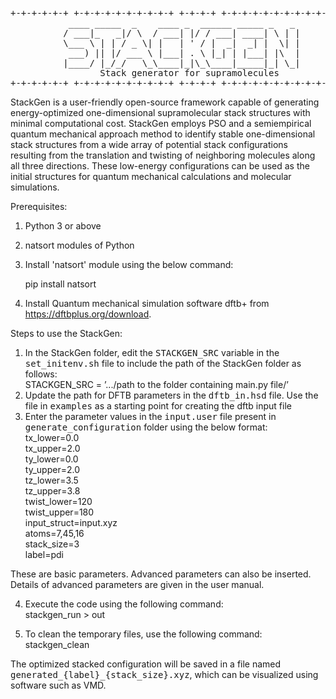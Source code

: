 <pre>
+-+-+-+-+-+ +-+-+-+-+-+-+-+-+-+ +-+-+-+ +-+-+-+-+-+-+-+-+-+-+-+-+-+-+
           ____ _____  _    ____ _  ______ _____ _   _
          / ___|_   _|/ \  / ___| |/ / ___| ____| \ | |
          \___ \ | | / _ \| |   | ' / |  _|  _| |  \| |
           ___) || |/ ___ \ |___| . \ |_| | |___| |\  |
          |____/ |_/_/   \_\____|_|\_\____|_____|_| \_|
                 Stack generator for supramolecules
+-+-+-+-+-+ +-+-+-+-+-+-+-+-+-+ +-+-+-+ +-+-+-+-+-+-+-+-+-+-+-+-+-+-+
</pre>
StackGen is a user-friendly open-source framework capable of generating energy-optimized one-dimensional supramolecular stack structures with minimal computational cost. StackGen employs PSO and a semiempirical quantum mechanical approach method to identify stable one-dimensional stack structures from a wide array of potential stack configurations resulting from the translation and twisting of neighboring molecules along all three directions. These low-energy configurations can be used as the initial structures for quantum mechanical calculations and molecular simulations. 

Prerequisites:

1. Python 3 or above
2. natsort modules of Python
3. Install 'natsort' module using the below command:<br/>
           
      pip install natsort
           
4. Install Quantum mechanical simulation software dftb+ from https://dftbplus.org/download.

Steps to use the StackGen:

1. In the StackGen folder, edit the <tt>STACKGEN_SRC</tt> variable in the <tt>set_initenv.sh</tt> file to include the path of the StackGen folder as follows: <br/>
      STACKGEN_SRC = ’.../path to the folder containing main.py file/’
2. Update the path for DFTB parameters in the <tt>dftb_in.hsd</tt> file. Use the file in <tt>examples</tt> as a 
   starting point for creating the dftb input file
3. Enter the parameter values in the <tt>input.user</tt> file present in <tt>generate_configuration</tt> folder using      the below format: <br/>
       tx_lower=0.0 <br/>
       tx_upper=2.0 <br/>
       ty_lower=0.0 <br/>
       ty_upper=2.0 <br/>
       tz_lower=3.5 <br/>
       tz_upper=3.8 <br/>
       twist_lower=120 <br/>
       twist_upper=180 <br/>
       input_struct=input.xyz <br/>
       atoms=7,45,16 <br/>
       stack_size=3 <br/>
       label=pdi <br/>
   
 These are basic parameters. Advanced parameters can also be inserted. Details of advanced parameters are given in 
 the user manual. 
 
4. Execute the code using the following command:<br/>
       stackgen_run > out 

5. To clean the temporary files, use the following command: <br/>
       stackgen_clean 

The optimized stacked configuration will be saved in a file named <tt>generated_{label}_{stack_size}.xyz</tt>, which can be visualized using software such as VMD. 
   
